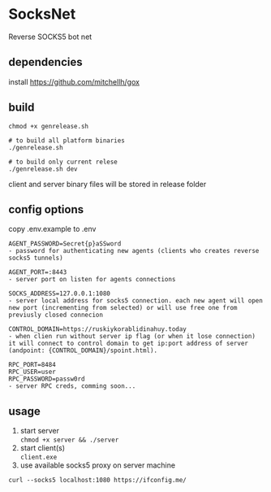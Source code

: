 # SocksNet
Reverse SOCKS5 bot net

## dependencies
install https://github.com/mitchellh/gox 

## build
```
chmod +x genrelease.sh  

# to build all platform binaries  
./genrelease.sh

# to build only current relese    
./genrelease.sh dev 
```
client and server binary files will be stored in release folder 

## config options
copy .env.example to .env  
```
AGENT_PASSWORD=Secret{p}aSSword 
- password for authenticating new agents (clients who creates reverse socks5 tunnels) 

AGENT_PORT=:8443 
- server port on listen for agents connections

SOCKS_ADDRESS=127.0.0.1:1080 
- server local address for socks5 connection. each new agent will open new port (incrementing from selected) or will use free one from previusly closed connecion

CONTROL_DOMAIN=https://ruskiykorablidinahuy.today  
- when clien run without server ip flag (or when it lose connection) it will connect to control domain to get ip:port address of server 
(andpoint: {CONTROL_DOMAIN}/spoint.html).  

RPC_PORT=8484
RPC_USER=user
RPC_PASSWORD=passw0rd
- server RPC creds, comming soon...
```


## usage  
1. start server  
```chmod +x server && ./server ```
2. start client(s)    
```client.exe ```
3. use available socks5 proxy on server machine  
``` 
curl --socks5 localhost:1080 https://ifconfig.me/ 
```
